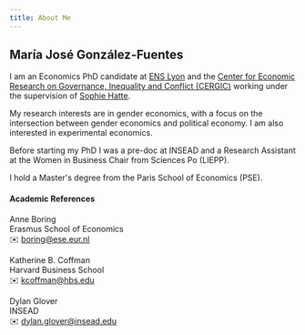 ```yaml
---
title: About Me
---
```


## María José González-Fuentes 

I am an Economics PhD candidate at [ENS Lyon](https://www.ens-lyon.fr/en/) and the [Center for Economic Research on Governance, Inequality and Conflict (CERGIC)](https://www.cergic-lyon.fr/) working under the supervision of [Sophie Hatte](https://sites.google.com/site/sophiehatte/).

My research interests are in gender economics, with a focus on the intersection between gender economics and political economy. I am also interested in experimental economics.

Before starting my PhD I was a pre-doc at INSEAD and a Research Assistant at the Women in Business Chair from Sciences Po (LIEPP). 

I hold a Master's degree from the Paris School of Economics (PSE).

#### Academic References

Anne Boring  
Erasmus School of Economics  
✉️ [boring@ese.eur.nl](mailto:boring@ese.eur.nl)  

Katherine B. Coffman  
Harvard Business School  
✉️ [kcoffman@hbs.edu](mailto:kcoffman@hbs.edu)

Dylan Glover  
INSEAD  
✉️ [dylan.glover@insead.edu](mailto:dylan.glover@insead.edu)




